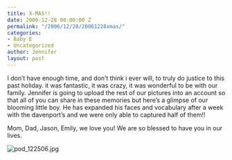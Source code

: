 ```yaml
---
title: X-MAS!!
date: 2006-12-28 00:00:00 Z
permalink: "/2006/12/28/20061228xmas/"
categories:
- Baby E
- Uncategorized
author: Jennifer
layout: post
---
```


I don&#8217;t have enough time, and don&#8217;t think i ever will, to truly do justice to this past holiday. it was fantastic, it was crazy, it was wonderful to be with our family. Jennifer is going to upload the rest of our pictures into an account so that all of you can share in these memories but here&#8217;s a glimpse of our blooming little boy. He has expanded his faces and vocabulary after a week with the davenport&#8217;s and we were only able to captured half of them!!

Mom, Dad, Jason, Emily, we love you! We are so blessed to have you in our lives.

<img id="image93" alt="pod_122506.jpg" src="http://static.squarespace.com/static/50db6bb3e4b015296cd43789/50dfa5b1e4b0dc6320e0b5ea/50dfa5b1e4b0dc6320e0b643/1167342587000/?format=original" />
